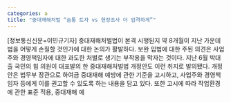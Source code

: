 ```yaml
---
categories: a
title: "중대재해처벌 “숨통 트자 vs 현장조사 더 엄격하게”"
---
```

[정보통신신문=이민규기자] 중대재해처벌법이 본격 시행된지 약 8개월이 지난 가운데 법을 어떻게 손질할 것인가에 대한 논의가 활발하다. 보완 입법에 대한 주된 의견은 사업주와 경영책임자에 대한 과도한 처벌로 생기는 부작용을 막자는 것이다. 지난 6월 박대출 국민의 힘 의원이 대표발의 한 중대재해처벌법 개정안도 이런 취지로 발의됐다. 개정안은 법무부 장관으로 하여금 중대재해 예방에 관한 기준을 고시하고, 사업주와 경영책임자 등에게 이를 권고할 수 있도록 하는 내용을 담고 있다. 또한 고시에 따라 작업환경에 관한 표준 적용, 중대재해 예